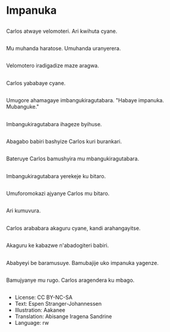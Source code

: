 # Impanuka

##
Carlos atwaye velomoteri. Ari kwihuta cyane.

##
Mu muhanda haratose. Umuhanda uranyerera.

##
Velomotero iradigadize maze aragwa.

##
Carlos yababaye cyane.

##
Umugore ahamagaye imbangukiragutabara. "Habaye impanuka. Mubanguke."

##
Imbangukiragutabara ihageze byihuse.

##
Abagabo babiri bashyize Carlos kuri burankari.

##
Bateruye Carlos bamushyira mu mbangukiragutabara.

##
Imbangukiragutabara yerekeje ku bitaro.

##
Umuforomokazi ajyanye Carlos mu bitaro.

##
Ari kumuvura.

##
Carlos arababara akaguru cyane, kandi arahangayitse.

##
Akaguru ke kabazwe n'abadogiteri babiri.

##
Ababyeyi be baramusuye. Bamubajije uko impanuka yagenze.

##
Bamujyanye mu rugo. Carlos aragendera ku mbago.

##
* License: CC BY-NC-SA
* Text: Espen Stranger-Johannessen
* Illustration: Aakanee
* Translation: Abisange Iragena Sandrine
* Language: rw
